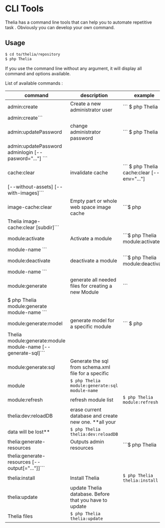 # CLI Tools

Thelia has a command line tools that can help you to automate repetitive task
. Obviously you can develop your own command.

## Usage

```bash
$ cd to/thelia/repository
$ php Thelia
```

If you use the command line without any argument, it will display all command
and options available.

List of available commands :

| **command**  | **description**  | **example** |
|---|---|---|
| admin:create  | Create a new administrator user  | ``` $ php Thelia
admin:create```  |
| admin:updatePassword  | change administrator password  | ``` $ php Thelia
admin:updatePassword adminlogin [--pasword="..."] ```  |
| cache:clear | invalidate cache | ``` $ php Thelia cache:clear [--env="..."]
 [--without-assets] [--with-images]``` |
| image-cache:clear | Empty part or whole web space image cache | ```$ php
Thelia  image-cache:clear [subdir]``` |
| module:activate | Activate a module | ```$ php Thelia module:activate
module-name ``` |
| module:deactivate | deactivate a module | ```$ php Thelia module:deactivate
 module-name ``` |
| module:generate | generate all needed files for creating a new Module | ```
 $ php Thelia module:generate module-name ``` |
| module:generate:model | generate model for a specific module | ``` $ php
Thelia module:generate:module module-name [--generate-sql]``` |
| module:generate:sql | Generate the sql from schema.xml file for a specific
module | ```$ php Thelia module:generate:sql module-name``` |
| module:refresh | refresh module list | ```$ php Thelia module:refresh``` |
| thelia:dev:reloadDB | erase current database and create new one. **all your
 data will be lost** | ```$ php Thelia thelia:dev:reloadDB``` |
| thelia:generate-resources |  Outputs admin resources | ```$ php Thelia
thelia:generate-resources [--output[="..."]]``` |
| thelia:install | Install Thelia | ```$ php Thelia thelia:install``` |
| thelia:update | update Thelia database. Before that you have to update
 Thelia files | ```$ php Thelia thelia:update``` |